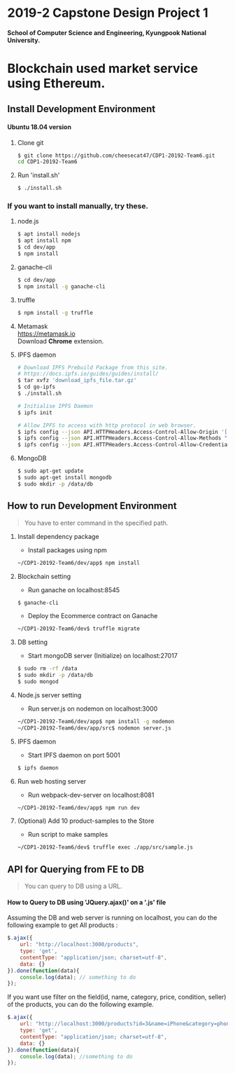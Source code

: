 # 2019-2 Capstone Design Project 1

#### School of Computer Science and Engineering, Kyungpook National University.  

# Blockchain used market service using Ethereum.




## Install Development Environment

#### Ubuntu 18.04 version

1. Clone git  
   ```Bash
   $ git clone https://github.com/cheesecat47/CDP1-20192-Team6.git
   cd CDP1-20192-Team6
   ```

1. Run 'install.sh'
    ```Bash
    $ ./install.sh
    ```

### If you want to install manually, try these.  
1. node.js
    ```Bash
    $ apt install nodejs
    $ apt install npm
    $ cd dev/app
    $ npm install
    ```

1. ganache-cli  
    ```Bash
    $ cd dev/app
    $ npm install -g ganache-cli
    ```

1. truffle
    ```Bash
    $ npm install -g truffle
    ```

1. Metamask  
    https://metamask.io  
    Download __Chrome__ extension.  

1. IPFS daemon  
    ```Bash
    # Download IPFS Prebuild Package from this site.
    # https://docs.ipfs.io/guides/guides/install/
    $ tar xvfz 'download_ipfs_file.tar.gz'
    $ cd go-ipfs
    $ ./install.sh
    
    # Initialise IPFS Daemon
    $ ipfs init
    
    # Allow IPFS to access with http protocol in web browser.
    $ ipfs config --json API.HTTPHeaders.Access-Control-Allow-Origin '["*"]'
    $ ipfs config --json API.HTTPHeaders.Access-Control-Allow-Methods "[\"PUT\", \"POST\", \"GET\"]"
    $ ipfs config --json API.HTTPHeaders.Access-Control-Allow-Credentials '["true"]'
    ```

1. MongoDB
    ```bash
    $ sudo apt-get update
    $ sudo apt-get install mongodb
    $ sudo mkdir -p /data/db
    ```

   

## How to run Development Environment

> You have to enter command in the specified path.



1. Install dependency package

   * Install packages using npm

   ```bash
   ~/CDP1-20192-Team6/dev/app$ npm install
   ```

1. Blockchain setting

   * Run ganache on localhost:8545

   ```Bash
   $ ganache-cli
   ```

   * Deploy the Ecommerce contract  on Ganache

   ```bash
   ~/CDP1-20192-Team6/dev$ truffle migrate 
   ```

1. DB setting

   * Start mongoDB server (Initialize) on localhost:27017

   ```bash
   $ sudo rm -rf /data
   $ sudo mkdir -p /data/db
   $ sudo mongod
   ```

1. Node.js server setting 

   * Run server.js on nodemon  on localhost:3000

   ```bash
   ~/CDP1-20192-Team6/dev/app$ npm install -g nodemon
   ~/CDP1-20192-Team6/dev/app/src$ nodemon server.js
   ```

1. IPFS daemon  

   * Start IPFS daemon on port 5001

   ```Bash
   $ ipfs daemon
   ```

1. Run web hosting server

   * Run webpack-dev-server  on localhost:8081

   ```Bash
   ~/CDP1-20192-Team6/dev/app$ npm run dev
   ```

1. (Optional) Add 10 product-samples to the Store 

   * Run script to make samples

   ```  bash
   ~/CDP1-20192-Team6/dev$ truffle exec ./app/src/sample.js
   ```



##  API for Querying from FE to DB 

> You can query to DB using a URL.



#### How to Query to DB using 'JQuery.ajax()' on a '.js' file

Assuming the DB and web server is running on localhost, you can do the following example to get All products :

```javascript
$.ajax({
    url: "http://localhost:3000/products",
    type: 'get',
    contentType: "application/json; charset=utf-8",
    data: {}
}).done(function(data){
    console.log(data); // something to do 
});
```



If you want use filter on the field(id, name, category, price, condition, seller) of the products, you can do the following example.

```javascript
$.ajax({
    url: "http://localhost:3000/products?id=3&name=iPhone&category=phone", // pass by URL
    type: 'get',
    contentType: "application/json; charset=utf-8",
    data: {}
}).done(function(data){
    console.log(data); //something to do
});
```

